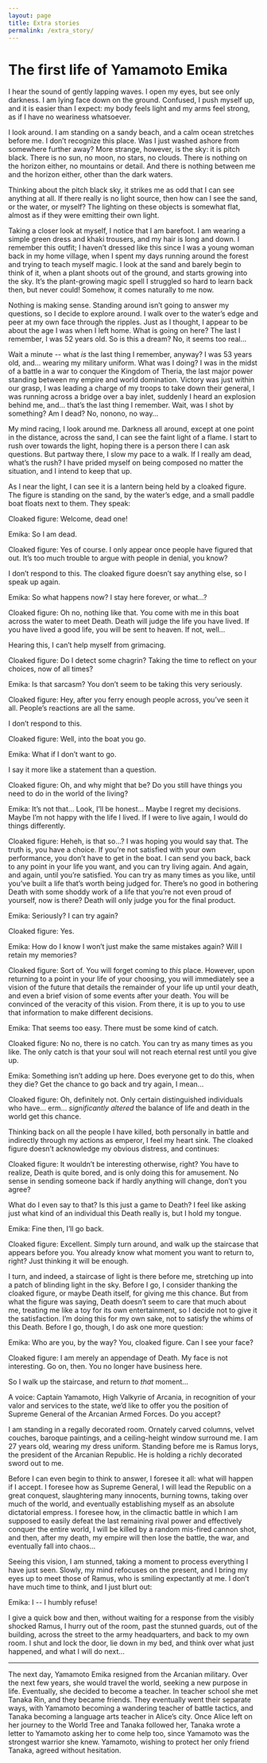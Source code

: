 ```yaml
---
layout: page
title: Extra stories
permalink: /extra_story/
---
```

# The first life of Yamamoto Emika


I hear the sound of gently lapping waves. I open my eyes, but see only darkness. I am lying face down on the ground. Confused, I push myself up, and it is easier than I expect: my body feels light and my arms feel strong, as if I have no weariness whatsoever.

I look around. I am standing on a sandy beach, and a calm ocean stretches before me. I don’t recognize this place. Was I just washed ashore from somewhere further away? More strange, however, is the sky: it is pitch black. There is no sun, no moon, no stars, no clouds. There is nothing on the horizon either, no mountains or detail. And there is nothing between me and the horizon either, other than the dark waters.

Thinking about the pitch black sky, it strikes me as odd that I can see anything at all. If there really is no light source, then how can I see the sand, or the water, or myself?  The lighting on these objects is somewhat flat, almost as if they were emitting their own light.

Taking a closer look at myself, I notice that I am barefoot. I am wearing a simple green dress and khaki trousers, and my hair is long and down. I remember this outfit; I haven’t dressed like this since I was a young woman back in my home village, when I spent my days running around the forest and trying to teach myself magic. I look at the sand and barely begin to think of it, when a plant shoots out of the ground, and starts growing into the sky. It’s the plant-growing magic spell I struggled so hard to learn back then, but never could! Somehow, it comes naturally to me now.

Nothing is making sense. Standing around isn’t going to answer my questions, so I decide to explore around. I walk over to the water’s edge and peer at my own face through the ripples. Just as I thought, I appear to be about the age I was when I left home. What is going on here? The last I remember, I was 52 years old. So is this a dream? No, it seems too real…

Wait a minute -- what _is_ the last thing I remember, anyway? I was 53 years old, and… wearing my military uniform. What was I doing? I was in the midst of a battle in a war to conquer the Kingdom of Theria, the last major power standing between my empire and world domination. Victory was just within our grasp, I was leading a charge of my troops to take down their general, I was running across a bridge over a bay inlet, suddenly I heard an explosion behind me, and… that’s the last thing I remember. Wait, was I shot by something? Am I dead? No, nonono, no way…

My mind racing, I look around me. Darkness all around, except at one point in the distance, across the sand, I can see the faint light of a flame. I start to rush over towards the light, hoping there is a person there I can ask questions. But partway there, I slow my pace to a walk. If I really am dead, what’s the rush? I have prided myself on being composed no matter the situation, and I intend to keep that up.

As I near the light, I can see it is a lantern being held by a cloaked figure. The figure is standing on the sand, by the water’s edge, and a small paddle boat floats next to them. They speak:

Cloaked figure: Welcome, dead one!

Emika: So I am dead.

Cloaked figure: Yes of course. I only appear once people have figured that out. It’s too much trouble to argue with people in denial, you know?

I don’t respond to this. The cloaked figure doesn’t say anything else, so I speak up again.

Emika: So what happens now? I stay here forever, or what…?

Cloaked figure: Oh no, nothing like that. You come with me in this boat across the water to meet Death. Death will judge the life you have lived. If you have lived a good life, you will be sent to heaven. If not, well…

Hearing this, I can’t help myself from grimacing.

Cloaked figure: Do I detect some chagrin? Taking the time to reflect on your choices, now of all times?

Emika: Is that sarcasm? You don’t seem to be taking this very seriously.

Cloaked figure: Hey, after you ferry enough people across, you’ve seen it all. People’s reactions are all the same.

I don’t respond to this.

Cloaked figure: Well, into the boat you go.

Emika: What if I don’t want to go.

I say it more like a statement than a question.

Cloaked figure: Oh, and why might that be? Do you still have things you need to do in the world of the living?

Emika: It’s not that… Look, I’ll be honest... Maybe I regret my decisions. Maybe I’m not happy with the life I lived. If I were to live again, I would do things differently.

Cloaked figure: Heheh, is that so…? I was hoping you would say that. The truth is, you have a choice. If you’re not satisfied with your own performance, you don’t have to get in the boat. I can send you back, back to any point in your life you want, and you can try living again. And again, and again, until you’re satisfied. You can try as many times as you like, until you’ve built a life that’s worth being judged for. There’s no good in bothering Death with some shoddy work of a life that you’re not even proud of yourself, now is there? Death will only judge you for the final product.

Emika: Seriously? I can try again?

Cloaked figure: Yes.

Emika: How do I know I won’t just make the same mistakes again? Will I retain my memories?

Cloaked figure: Sort of. You will forget coming to _this_ place. However, upon returning to a point in your life of your choosing, you will immediately see a vision of the future that details the remainder of your life up until your death, and even a brief vision of some events after your death. You will be convinced of the veracity of this vision. From there, it is up to you to use that information to make different decisions. 

Emika: That seems too easy. There must be some kind of catch.

Cloaked figure: No no, there is no catch. You can try as many times as you like. The only catch is that your soul will not reach eternal rest until you give up.

Emika: Something isn’t adding up here. Does everyone get to do this, when they die? Get the chance to go back and try again, I mean...

Cloaked figure: Oh, definitely not. Only certain distinguished individuals who have... erm… _significantly altered_ the balance of life and death in the world get this chance. 

Thinking back on all the people I have killed, both personally in battle and indirectly through my actions as emperor, I feel my heart sink. The cloaked figure doesn’t acknowledge my obvious distress, and continues:

Cloaked figure: It wouldn’t be interesting otherwise, right? You have to realize, Death is quite bored, and is only doing this for amusement. No sense in sending someone back if hardly anything will change, don’t you agree?

What do I even say to that? Is this just a game to Death? I feel like asking just what kind of an individual this Death really is, but I hold my tongue.

Emika: Fine then, I’ll go back.

Cloaked figure: Excellent. Simply turn around, and walk up the staircase that appears before you. You already know what moment you want to return to, right? Just thinking it will be enough.

I turn, and indeed, a staircase of light is there before me, stretching up into a patch of blinding light in the sky. Before I go, I consider thanking the cloaked figure, or maybe Death itself, for giving me this chance. But from what the figure was saying, Death doesn’t seem to care that much about me, treating me like a toy for its own entertainment, so I decide not to give it the satisfaction. I’m doing this for my own sake, not to satisfy the whims of this Death. Before I go, though, I do ask one more question:

Emika: Who are you, by the way? You, cloaked figure. Can I see your face?

Cloaked figure: I am merely an appendage of Death. My face is not interesting. Go on, then. You no longer have business here.

So I walk up the staircase, and return to _that_ moment…

A voice: Captain Yamamoto, High Valkyrie of Arcania, in recognition of your valor and services to the state, we’d like to offer you the position of Supreme General of the Arcanian Armed Forces. Do you accept?

I am standing in a regally decorated room. Ornately carved columns, velvet couches, baroque paintings, and a ceiling-height window surround me. I am 27 years old, wearing my dress uniform. Standing before me is  Ramus Iorys, the president of the Arcanian Republic. He is holding a richly decorated sword out to me.

Before I can even begin to think to answer, I foresee it all: what will happen if I accept. I foresee how as Supreme General, I will lead the Republic on a great conquest, slaughtering many innocents, burning towns, taking over much of the world, and eventually establishing myself as an absolute dictatorial empress. I foresee how, in the climactic battle in which I am supposed to easily defeat the last remaining rival power and effectively conquer the entire world, I will be killed by a random mis-fired cannon shot, and then, after my death, my empire will then lose the battle, the war, and eventually fall into chaos…

Seeing this vision, I am stunned, taking a moment to process everything I have just seen. Slowly, my mind refocuses on the present, and I bring my eyes up to meet those of Ramus, who is smiling expectantly at me. I don’t have much time to think, and I just blurt out:

Emika: I -- I humbly refuse!

I give a quick bow and then, without waiting for a response from the visibly shocked Ramus, I hurry out of the room, past the stunned guards, out of the building, across the street to the army headquarters, and back to my own room. I shut and lock the door, lie down in my bed, and think over what just happened, and what I will do next…

---

The next day, Yamamoto Emika resigned from the Arcanian military. Over the next few years, she would travel the world, seeking a new purpose in life. Eventually, she decided to become a teacher. In teacher school she met Tanaka Rin, and they became friends. They eventually went their separate ways, with Yamamoto becoming a wandering teacher of battle tactics, and Tanaka becoming a language arts teacher in Alice’s city. Once Alice left on her journey to the World Tree and Tanaka followed her, Tanaka wrote a letter to Yamamoto asking her to come help too, since Yamamoto was the strongest warrior she knew. Yamamoto, wishing to protect her only friend Tanaka, agreed without hesitation.
